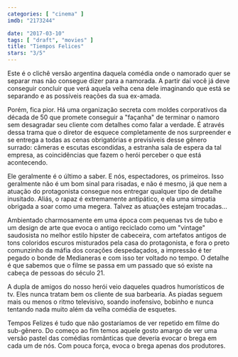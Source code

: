 ```yaml
---
categories: [ "cinema" ]
imdb: "2173244"

date: "2017-03-10"
tags: [ "draft", "movies" ]
title: "Tiempos Felices"
stars: "3/5"
---
```

Este é o clichê versão argentina daquela comédia onde o namorado quer se separar mas não consegue dizer para a namorada. A partir daí você já deve conseguir concluir que verá aquela velha cena dele imaginando que está se separando e as possíveis reações da sua ex-amada.

Porém, fica pior. Há uma organização secreta com moldes corporativos da década de 50 que promete conseguir a "façanha" de terminar o namoro sem desagradar seu cliente com detalhes como falar a verdade. É através dessa trama que o diretor de esquece completamente de nos surpreender e se entrega a todas as cenas obrigatórias e previsíveis desse gênero surrado: câmeras e escutas escondidas, a estranha sala de espera da tal empresa, as coincidências que fazem o herói perceber o que está acontecendo.

Ele geralmente é o último a saber. E nós, espectadores, os primeiros. Isso geralmente não é um bom sinal para risadas, e não é mesmo, já que nem a atuação do protagonista consegue nos entregar qualquer tipo de detalhe inusitado. Aliás, o rapaz é extremamente antipático, e ela uma simpatia obrigada a soar como uma megera. Talvez as atuações estejam trocadas...

Ambientado charmosamente em uma época com pequenas tvs de tubo e um design de arte que evoca o antigo reciclado como um "vintage" saudosista no melhor estilo hipster de cabeceira, com artefatos antigos de tons coloridos escuros misturados pela casa do protagonista, e fora o preto comunzinho da máfia dos corações despedaçados, a impressão é ter pegado o bonde de Medianeras e com isso ter voltado no tempo. O detalhe é que sabemos que o filme se passa em um passado que só existe na cabeça de pessoas do século 21.

A dupla de amigos do nosso herói veio daqueles quadros humorísticos de tv. Eles nunca tratam bem os cliente de sua barbearia. As piadas seguem mais ou menos o ritmo televisivo, soando inofensivo, bobinho e nunca tentando nada muito além da velha comédia de esquetes.

Tempos Felizes é tudo que não gostaríamos de ver repetido em filme do sub-gênero. Do começo ao fim temos aquele gosto amargo de ver uma versão pastel das comédias românticas que deveria evocar o brega em cada um de nós. Com pouca força, evoca o brega apenas dos produtores.
